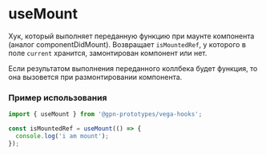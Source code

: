 # useMount

Хук, который выполняет переданную функцию при маунте компонента (аналог componentDidMount). Возвращает `isMountedRef`, у которого в поле `current` хранится, замонтирован компонент или нет.

Если результатом выполнения переданного коллбека будет функция, то она вызовется при размонтировании компонента.

### Пример использования

```ts
import { useMount } from '@gpn-prototypes/vega-hooks';

const isMountedRef = useMount(() => {
  console.log('i am mount');
});
```

